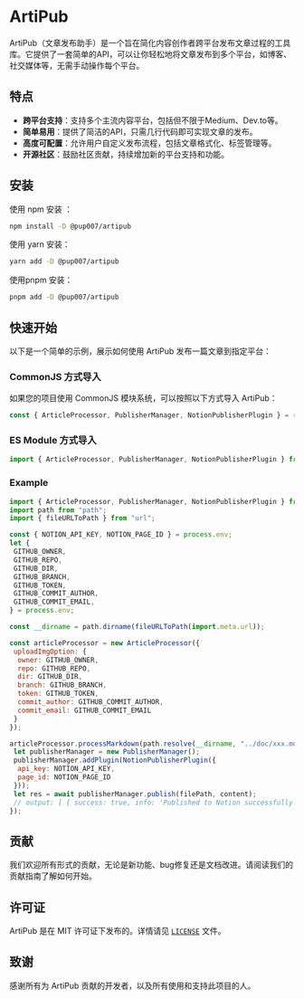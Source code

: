 # ArtiPub

ArtiPub（文章发布助手）是一个旨在简化内容创作者跨平台发布文章过程的工具库。它提供了一套简单的API，可以让你轻松地将文章发布到多个平台，如博客、社交媒体等，无需手动操作每个平台。

## 特点

- **跨平台支持**：支持多个主流内容平台，包括但不限于Medium、Dev.to等。
- **简单易用**：提供了简洁的API，只需几行代码即可实现文章的发布。
- **高度可配置**：允许用户自定义发布流程，包括文章格式化、标签管理等。
- **开源社区**：鼓励社区贡献，持续增加新的平台支持和功能。

## 安装

使用 npm 安装 ：

```bash
npm install -D @pup007/artipub
```

使用 yarn 安装：

```bash
yarn add -D @pup007/artipub
```

使用pnpm 安装：

```bash
pnpm add -D @pup007/artipub
```

## 快速开始

以下是一个简单的示例，展示如何使用 ArtiPub 发布一篇文章到指定平台：

### CommonJS 方式导入

如果您的项目使用 CommonJS 模块系统，可以按照以下方式导入 ArtiPub：

```javascript
const { ArticleProcessor, PublisherManager, NotionPublisherPlugin } = require('artipub');
```

### ES Module 方式导入

```javascript
import { ArticleProcessor, PublisherManager, NotionPublisherPlugin } from "artipub"
```

### Example

```js
import { ArticleProcessor, PublisherManager, NotionPublisherPlugin } from "artipub"
import path from "path";
import { fileURLToPath } from "url";

const { NOTION_API_KEY, NOTION_PAGE_ID } = process.env;
let {
 GITHUB_OWNER,
 GITHUB_REPO,
 GITHUB_DIR,
 GITHUB_BRANCH,
 GITHUB_TOKEN,
 GITHUB_COMMIT_AUTHOR,
 GITHUB_COMMIT_EMAIL,
} = process.env;

const __dirname = path.dirname(fileURLToPath(import.meta.url));

const articleProcessor = new ArticleProcessor({
 uploadImgOption: {
  owner: GITHUB_OWNER,
  repo: GITHUB_REPO,
  dir: GITHUB_DIR,
  branch: GITHUB_BRANCH,
  token: GITHUB_TOKEN,
  commit_author: GITHUB_COMMIT_AUTHOR,
  commit_email: GITHUB_COMMIT_EMAIL
 }
});

articleProcessor.processMarkdown(path.resolve(__dirname, "../doc/xxx.md")).then(async ({ filePath, content }) => {
 let publisherManager = new PublisherManager();
 publisherManager.addPlugin(NotionPublisherPlugin({
  api_key: NOTION_API_KEY,
  page_id: NOTION_PAGE_ID
 }));
 let res = await publisherManager.publish(filePath, content);
 // output: [ { success: true, info: 'Published to Notion successfully!' } ]
});

```

## 贡献

我们欢迎所有形式的贡献，无论是新功能、bug修复还是文档改进。请阅读我们的贡献指南了解如何开始。

## 许可证

ArtiPub 是在 MIT 许可证下发布的。详情请见 [`LICENSE`](./LICENSE) 文件。

## 致谢

感谢所有为 ArtiPub 贡献的开发者，以及所有使用和支持此项目的人。
